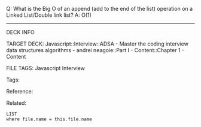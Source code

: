 Q: What is the Big O of an append (add to the end of the list) operation on a Linked List/Double link list?
A: O(1)
<!--ID: 1689972344721-->



---

DECK INFO

TARGET DECK: Javascript::Interview::ADSA - Master the coding interview data structures algorithms - andrei neagoie::Part I - Content::Chapter 1 - Content

FILE TAGS: Javascript Interview

Tags:

Reference:

Related:

```dataview
LIST
where file.name = this.file.name
```
